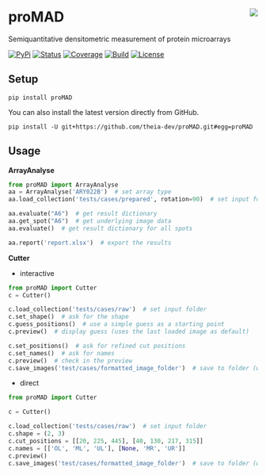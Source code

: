 # proMAD <img src='https://github.com/theia-dev/proMAD/raw/master/proMAD/data/templates/logo.png' align="right"/>
Semiquantitative densitometric measurement of protein microarrays


[![PyPi](https://img.shields.io/pypi/v/proMAD.svg?style=for-the-badge)](https://pypi.org/project/proMAD/)
[![Status](https://img.shields.io/pypi/status/proMAD.svg?style=for-the-badge)](https://pypi.org/project/proMAD/)
[![Coverage](https://img.shields.io/coveralls/github/theia-dev/proMAD?style=for-the-badge)](https://coveralls.io/github/theia-dev/proMAD)
[![Build](https://img.shields.io/travis/theia-dev/proMAD.svg?style=for-the-badge)](https://travis-ci.org/theia-dev/proMAD)
[![License](https://img.shields.io/github/license/theia-dev/proMAD.svg?style=for-the-badge)](https://github.com/theia-dev/proMAD/blob/master/LICENSE.txt)


## Setup
    pip install proMAD
    
You can also install the latest version directly from GitHub.

    pip install -U git+https://github.com/theia-dev/proMAD.git#egg=proMAD

    
## Usage
**ArrayAnalyse**
```python
from proMAD import ArrayAnalyse
aa = ArrayAnalyse('ARY022B')  # set array type
aa.load_collection('tests/cases/prepared', rotation=90)  # set input folder

aa.evaluate("A6")  # get result dictionary
aa.get_spot("A6")  # get underlying image data
aa.evaluate()  # get result dictionary for all spots

aa.report('report.xlsx')  # export the results
```
**Cutter**

* interactive
```python
from proMAD import Cutter
c = Cutter()

c.load_collection('tests/cases/raw')  # set input folder
c.set_shape()  # ask for the shape
c.guess_positions()  # use a simple guess as a starting point
c.preview()  # display guess (uses the last loaded image as default)

c.set_positions()  # ask for refined cut positions
c.set_names()  # ask for names
c.preview()  # check in the preview
c.save_images('test/cases/formatted_image_folder')  # save to folder (will be created if it does not exist)
```

* direct
```python
from proMAD import Cutter

c = Cutter()

c.load_collection('tests/cases/raw')  # set input folder
c.shape = (2, 3)
c.cut_positions = [[20, 225, 445], [40, 130, 217, 315]]
c.names = [['OL', 'ML', 'UL'], [None, 'MR', 'UR']]
c.preview()
c.save_images('test/cases/formatted_image_folder')  # save to folder (will be created if it does not exist)
```

